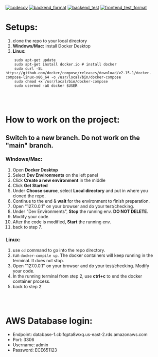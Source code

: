 [![codecov](https://codecov.io/gh/yiwei72/ECE651/branch/main/graph/badge.svg?token=1AZGLUY11I)](https://codecov.io/gh/yiwei72/ECE651)
[![backend_format](https://github.com/yiwei72/ECE651/actions/workflows/backend_format.yml/badge.svg?branch=main)](https://github.com/yiwei72/ECE651/actions/workflows/backend_format.yml)
[![backend_test](https://github.com/yiwei72/ECE651/actions/workflows/backend_test.yml/badge.svg?branch=main)](https://github.com/yiwei72/ECE651/actions/workflows/backend_test.yml)
[![frontend_test_format](https://github.com/yiwei72/ECE651/actions/workflows/frontend_test_format.yml/badge.svg?branch=main)](https://github.com/yiwei72/ECE651/actions/workflows/frontend_test_format.yml)
# Setups:
1. clone the repo to your local directory
2. **Windows/Mac:** install Docker Desktop
3. **Linux:** 
```
    sudo apt-get update
    sudo apt-get install docker.io # install docker
    sudo curl -SL https://github.com/docker/compose/releases/download/v2.15.1/docker-compose-linux-x86_64 -o /usr/local/bin/docker-compose
    sudo chmod +x /usr/local/bin/docker-compose
    sudo usermod -aG docker $USER
```
<br/><br/>

# How to work on the project:
## Switch to a new branch. Do not work on the "main" branch.

### Windows/Mac:
1. Open **Docker Desktop**
2. Select **Dev Environments** on the left panel
3. Click **Create a new environment** in the middle
4. Click **Get Started**
5. Under **Choose source**, select **Local directory** and put in where you cloned the repo.
6. Continue to the end & **wait** for the environment to finish preparation.
7. Open "127.0.0.1" on your browser and do your test/checking.
8. Under "Dev Environments", **Stop** the running env. **DO NOT DELETE**.
9. Modify your code.
10. After the code is modified, **Start** the running env.
11. back to step 7.

### Linux:
1. use `cd` command to go into the repo directory.
2. run `docker-compile up`. The docker containers will keep running in the terminal. It does not stop.
3. Open "127.0.0.1" on your browser and do your test/checking. Modify your code.
4. In the running terminal from step 2, use **ctrl+c** to end the docker container process.
5. back to step 2

<br/><br/>
# AWS Database login:
- Endpoint: database-1.cbifqpta8wxq.us-east-2.rds.amazonaws.com
- Port: 3306
- Username: admin
- Password: ECE651123

